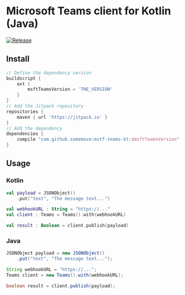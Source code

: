 # Microsoft Teams client for Kotlin (Java)

[![Release](https://jitpack.io/v/somemove/mstf-teams-kt.svg?style=flat-square)](https://jitpack.io/#somemove/mstf-teams-kt)

## Install

```groovy
// Define the dependency version
buildscript {
	ext {
		msftTeamsVersion = 'THE_VERSION'
	}
}
// Add the Jitpack repository
repositories {
	maven { url 'https://jitpack.io' }
}
// Add the dependency
dependencies {
	compile "com.github.somemove:mstf-teams-kt:$msftTeamsVersion"
}
```

## Usage

### Kotlin

```kotlin
val payload = JSONObject()
	.put("text", "The message text...")

val webhookURL : String = "https://..."
val client : Teams = Teams().with(webhookURL)

val result : Boolean = client.publish(payload)
```

### Java

```java
JSONObject payload = new JSONObject()
	.put("text", "The message text...");

String webhookURL = "https://...";
Teams client = new Teams().with(webhookURL);

boolean result = client.publish(payload);
```
